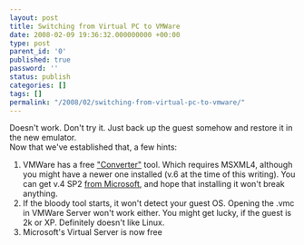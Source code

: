 ```yaml
---
layout: post
title: Switching from Virtual PC to VMWare
date: 2008-02-09 19:36:32.000000000 +00:00
type: post
parent_id: '0'
published: true
password: ''
status: publish
categories: []
tags: []
permalink: "/2008/02/switching-from-virtual-pc-to-vmware/"
---
```

Doesn't work. Don't try it. Just back up the guest somehow and restore it in the new emulator.  
Now that we've established that, a few hints:  
1. VMWare has a free ["Converter"](http://www.vmware.com/products/converter/) tool. Which requires MSXML4, although you might have a newer one installed (v.6 at the time of this writing). You can get v.4 SP2 [from Microsoft](http://www.microsoft.com/downloads/details.aspx?familyid=3144b72b-b4f2-46da-b4b6-c5d7485f2b42&displaylang=en), and hope that installing it won't break anything.  
2. If the bloody tool starts, it won't detect your guest OS. Opening the .vmc in VMWare Server won't work either. You might get lucky, if the guest is 2k or XP. Definitely doesn't like Linux.  
3. Microsoft's Virtual Server is now free

